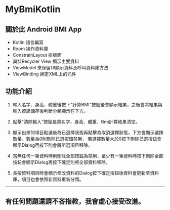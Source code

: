 # MyBmiKotlin
## 關於此 Android BMI App  
  
* Kotlin 語言編寫  
* Room 操作資料庫  
* ConstrainLayout 排版面  
* 巢狀Recycler View 顯示主要資料  
* ViewModel 來保留UI顯示資料及呼叫資料庫方法  
* ViewBinding 綁定XML上的元件  
   
   
## 功能介紹

1. 輸入名字、身高、體重後按下"計算BMI"按鈕後會顯示結果，之後會將結果與輸入資訊儲存後判斷分類顯示在下方。

2. 點擊"清除輸入"按鈕是將名字、身高、體重、Bmi計算結果清空。

3. 顯示出來的項目點選後為已選擇狀態再點擊為取消選擇狀態，下方會顯示選擇數量，數量為0則刪除已選按鈕禁用，
若選擇數量大於0按下刪除已選按鈕會顯示Dialog再按下則會將所選項目移除。

4. 當無任何一筆資料時則刪除全部按鈕為禁用，至少有一筆資料時按下刪除全部按鈕會顯示Dialog再按下確定則將全部資料移除。

5. 長按資料項目時會顯示修改資料的Dialog按下確定按鈕後資料會更新至資料庫，項目也會依照新資料重新分類。  

****  
## 有任何問題還請不吝指教，我會虛心接受改進。
